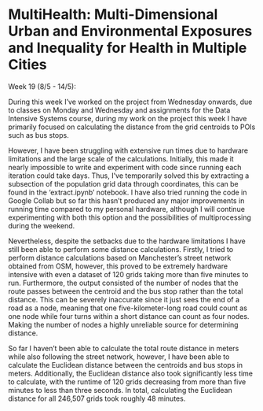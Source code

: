 # MultiHealth: Multi-Dimensional Urban and Environmental Exposures and Inequality for Health in Multiple Cities

Week 19 (8/5 - 14/5):

During this week I’ve worked on the project from Wednesday onwards, due to classes on Monday and Wednesday and assignments for the Data Intensive Systems course, during my work on the project this week I have primarily focused on calculating the distance from the grid centroids to POIs such as bus stops.

However, I have been struggling with extensive run times due to hardware limitations and the large scale of the calculations. Initially, this made it nearly impossible to write and experiment with code since running each iteration could take days. Thus, I've temporarily solved this by extracting a subsection of the population grid data through coordinates, this can be found in the ‘extract.ipynb’ notebook. I have also tried running the code in Google Collab but so far this hasn’t produced any major improvements in running time compared to my personal hardware, although I will continue experimenting with both this option and the possibilities of multiprocessing during the weekend.

Nevertheless, despite the setbacks due to the hardware limitations I have still been able to perform some distance calculations. Firstly, I tried to perform distance calculations based on Manchester’s street network obtained from OSM, however, this proved to be extremely hardware intensive with even a dataset of 120 grids taking more than five minutes to run. Furthermore, the output consisted of the number of nodes that the route passes between the centroid and the bus stop rather than the total distance. This can be severely inaccurate since it just sees the end of a road as a node, meaning that one five-kilometer-long road could count as one node while four turns within a short distance can count as four nodes. Making the number of nodes a highly unreliable source for determining distance.

So far I haven’t been able to calculate the total route distance in meters while also following the street network, however, I have been able to calculate the Euclidean distance between the centroids and bus stops in meters. Additionally, the Euclidean distance also took significantly less time to calculate, with the runtime of 120 grids decreasing from more than five minutes to less than three seconds. In total, calculating the Euclidean distance for all 246,507 grids took roughly 48 minutes.
